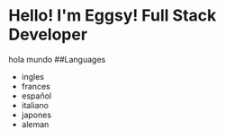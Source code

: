 # Hello! I'm Eggsy! Full Stack Developer
hola mundo
##Languages
- ingles
- frances
- español
- italiano
- japones
- aleman
